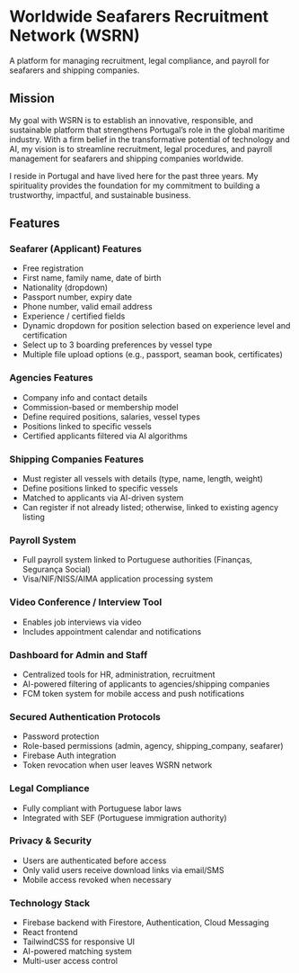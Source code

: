 # Worldwide Seafarers Recruitment Network (WSRN)

A platform for managing recruitment, legal compliance, and payroll for seafarers and shipping companies.

## Mission

My goal with WSRN is to establish an innovative, responsible, and sustainable platform that strengthens Portugal’s role in the global maritime industry. With a firm belief in the transformative potential of technology and AI, my vision is to streamline recruitment, legal procedures, and payroll management for seafarers and shipping companies worldwide.

I reside in Portugal and have lived here for the past three years. My spirituality provides the foundation for my commitment to building a trustworthy, impactful, and sustainable business.

## Features

### Seafarer (Applicant) Features
- Free registration
- First name, family name, date of birth
- Nationality (dropdown)
- Passport number, expiry date
- Phone number, valid email address
- Experience / certified fields
- Dynamic dropdown for position selection based on experience level and certification
- Select up to 3 boarding preferences by vessel type
- Multiple file upload options (e.g., passport, seaman book, certificates)

### Agencies Features
- Company info and contact details
- Commission-based or membership model
- Define required positions, salaries, vessel types
- Positions linked to specific vessels
- Certified applicants filtered via AI algorithms

### Shipping Companies Features
- Must register all vessels with details (type, name, length, weight)
- Define positions linked to specific vessels
- Matched to applicants via AI-driven system
- Can register if not already listed; otherwise, linked to existing agency listing

### Payroll System
- Full payroll system linked to Portuguese authorities (Finanças, Segurança Social)
- Visa/NIF/NISS/AIMA application processing system

### Video Conference / Interview Tool
- Enables job interviews via video
- Includes appointment calendar and notifications

### Dashboard for Admin and Staff
- Centralized tools for HR, administration, recruitment
- AI-powered filtering of applicants to agencies/shipping companies
- FCM token system for mobile access and push notifications

### Secured Authentication Protocols
- Password protection
- Role-based permissions (admin, agency, shipping_company, seafarer)
- Firebase Auth integration
- Token revocation when user leaves WSRN network

### Legal Compliance
- Fully compliant with Portuguese labor laws
- Integrated with SEF (Portuguese immigration authority)

### Privacy & Security
- Users are authenticated before access
- Only valid users receive download links via email/SMS
- Mobile access revoked when necessary

### Technology Stack
- Firebase backend with Firestore, Authentication, Cloud Messaging
- React frontend
- TailwindCSS for responsive UI
- AI-powered matching system
- Multi-user access control